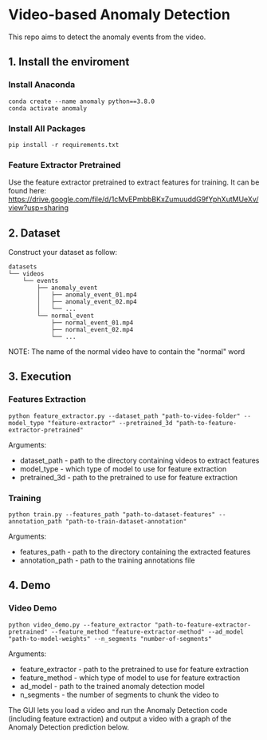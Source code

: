 # Video-based Anomaly Detection

This repo aims to detect the anomaly events from the video.

## 1. Install the enviroment
### Install Anaconda
```
conda create --name anomaly python==3.8.0
conda activate anomaly
```
### Install All Packages
```
pip install -r requirements.txt
```

### Feature Extractor Pretrained

Use the feature extractor pretrained to extract features for training. It can be found here:
https://drive.google.com/file/d/1cMvEPmbbBKxZumuuddG9fYphXutMUeXv/view?usp=sharing

## 2. Dataset
Construct your dataset as follow:
```
datasets
└── videos
    └── events
        ├── anomaly_event
        │   ├── anomaly_event_01.mp4
        │   ├── anomaly_event_02.mp4
        │   └── ...
        └── normal_event
            ├── normal_event_01.mp4
            ├── normal_event_02.mp4
            └── ...
```
NOTE: The name of the normal video have to contain the "normal" word

## 3. Execution
### Features Extraction
```python feature_extractor.py --dataset_path "path-to-video-folder" --model_type "feature-extractor" --pretrained_3d "path-to-feature-extractor-pretrained"```

Arguments:
* dataset_path - path to the directory containing videos to extract features
* model_type - which type of model to use for feature extraction
* pretrained_3d - path to the pretrained to use for feature extraction



### Training
```python train.py --features_path "path-to-dataset-features" --annotation_path "path-to-train-dataset-annotation"```

Arguments:
* features_path - path to the directory containing the extracted features
* annotation_path - path to the training annotations file



## 4. Demo

### Video Demo

```python video_demo.py --feature_extractor "path-to-feature-extractor-pretrained" --feature_method "feature-extractor-method" --ad_model "path-to-model-weights" --n_segments "number-of-segments"```

Arguments:
* feature_extractor - path to the pretrained to use for feature extraction
* feature_method - which type of model to use for feature extraction
* ad_model - path to the trained anomaly detection model
* n_segments - the number of segments to chunk the video to


The GUI lets you load a video and run the Anomaly Detection code (including feature extraction) and output a video with a graph of the Anomaly Detection prediction below.
